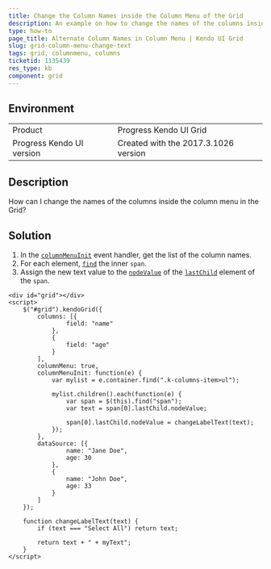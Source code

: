 ```yaml
---
title: Change the Column Names inside the Column Menu of the Grid
description: An example on how to change the names of the columns inside the column menu of the Kendo UI Grid.
type: how-to
page_title: Alternate Column Names in Column Menu | Kendo UI Grid
slug: grid-column-menu-change-text
tags: grid, columnmenu, columns
ticketid: 1135439
res_type: kb
component: grid
---
```


## Environment

<table>
 <tr>
  <td>Product</td>
  <td>Progress Kendo UI Grid</td>
 </tr>
 <tr>
  <td>Progress Kendo UI version</td>
  <td>Created with the 2017.3.1026 version</td>
 </tr>
</table>

## Description

How can I change the names of the columns inside the column menu in the Grid?

## Solution

1. In the [`columnMenuInit`](https://docs.telerik.com/kendo-ui/api/javascript/ui/grid/events/columnmenuinit) event handler, get the list of the column names.
1. For each element, [`find`](https://api.jquery.com/find/) the inner `span`.
1. Assign the new text value to the [`nodeValue`](https://developer.mozilla.org/en-US/docs/Web/API/Node/nodeValue) of the [`lastChild`](https://developer.mozilla.org/en-US/docs/Web/API/Node/lastChild) element of the `span`.

```dojo
<div id="grid"></div>
<script>
    $("#grid").kendoGrid({
        columns: [{
                field: "name"
            },
            {
                field: "age"
            }
        ],
        columnMenu: true,
        columnMenuInit: function(e) {
            var mylist = e.container.find(".k-columns-item>ul");

            mylist.children().each(function(e) {
                var span = $(this).find("span");
                var text = span[0].lastChild.nodeValue;

                span[0].lastChild.nodeValue = changeLabelText(text);
            });
        },
        dataSource: [{
                name: "Jane Doe",
                age: 30
            },
            {
                name: "John Doe",
                age: 33
            }
        ]
    });

    function changeLabelText(text) {
        if (text === "Select All") return text;

        return text + " + myText";
    }
</script>
```
